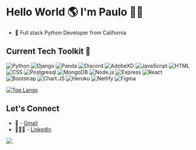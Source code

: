 # Hello World 🌎 I'm Paulo 👋🏻

<!-- - 👩🏻‍💼 ➡️ 👩🏻‍💻  I'm an Environmental Engineering Student gone Programmer -->
- 🥞  Full stack Python Developer from California

## Current Tech Toolkit 🧰

![Python](https://img.shields.io/badge/Python-074COO?style=for-the-badge&logo=python&logoColor=black)
![Django](https://img.shields.io/badge/Django-2F1C53?style=for-the-badge&logo=django&logoColor=white)
![Panda](https://img.shields.io/badge/Panda-0575e6?style=for-the-badge&logo=pandas&logoColor=white)
![Discord](https://img.shields.io/badge/Discord-0575e6?style=for-the-badge&logo=discord&logoColor=black)
![AdobeXD](https://img.shields.io/badge/Adobe-E5505A?style=for-the-badge&logo=adobe-xd&logoColor=black)
![JavaScript](https://img.shields.io/badge/JavaScript-F7DF1E?style=for-the-badge&logo=javascript&logoColor=black)
![HTML](https://img.shields.io/badge/HTML5-E34F26?style=for-the-badge&logo=html5&logoColor=white)
![CSS](https://img.shields.io/badge/CSS3-1572B6?style=for-the-badge&logo=css3&logoColor=white)
![Postgresql](https://img.shields.io/badge/PostgreSQL-316192?style=for-the-badge&logo=postgresql&logoColor=white)
![MongoDB](https://img.shields.io/badge/MongoDB-4EA94B?style=for-the-badge&logo=mongodb&logoColor=white)
![Node.js](https://img.shields.io/badge/Node.js-339933?style=for-the-badge&logo=nodedotjs&logoColor=white)
![Express](https://img.shields.io/badge/Express.js-000000?style=for-the-badge&logo=express&logoColor=white)
![React](https://img.shields.io/badge/React-20232A?style=for-the-badge&logo=react&logoColor=61DAFB)
![Bootstrap](https://img.shields.io/badge/Bootstrap-563D7C?style=for-the-badge&logo=bootstrap&logoColor=white)
![Chart.JS](https://img.shields.io/badge/Chart.js-FF6384?style=for-the-badge&logo=chartdotjs&logoColor=white)
![Heroku](https://img.shields.io/badge/Heroku-430098?style=for-the-badge&logo=heroku&logoColor=white)
![Netlify](https://img.shields.io/badge/Netlify-00C7B7?style=for-the-badge&logo=netlify&logoColor=white)
![Figma](https://img.shields.io/badge/Figma-074COO?style=for-the-badge&logo=python&logoColor=black)

[![Top Langs](https://github-readme-stats.vercel.app/api/top-langs/?username=FancyKat&layout=compact&theme=cobalt&card_width=600)](https://github.com/anuraghazra/github-readme-stats)

## Let's Connect

- 💌  - <a href="mailto:paumar559@gmail.com">Gmail</a>
- 👩🏻‍💼  - [LinkedIn](https://www.linkedin.com/in/paulo-martin90/)

![](https://komarev.com/ghpvc/?username=FancyKat&color=e582d8&style=flat)
